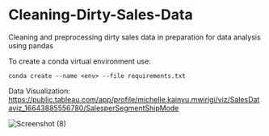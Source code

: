 # Cleaning-Dirty-Sales-Data
Cleaning and preprocessing dirty sales data in preparation for data analysis using pandas


To create a conda virtual environment use:

`conda create --name <env> --file requirements.txt`

Data Visualization:
https://public.tableau.com/app/profile/michelle.kainyu.mwirigi/viz/SalesDataviz_16643885556780/SalesperSegmentShipMode

![Screenshot (8)](https://user-images.githubusercontent.com/56601444/192857940-9d7d1b11-64e4-420e-a77b-fd73cc7571d9.png)
